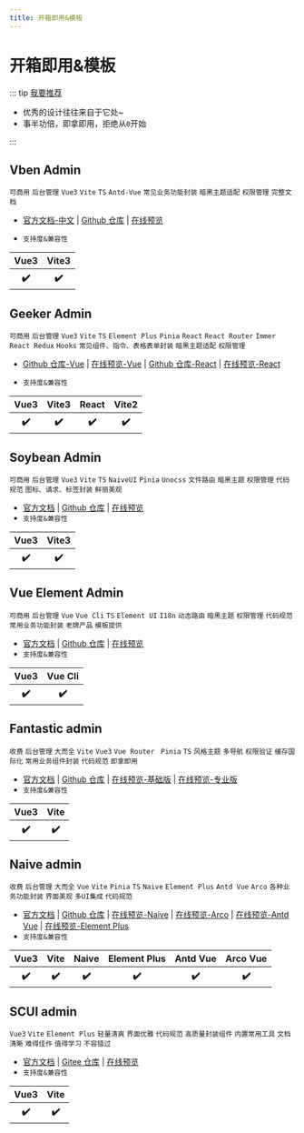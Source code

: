 ```yaml
---
title: 开箱即用&模板
---
```


# 开箱即用&模板

::: tip [我要推荐](https://github.com/itmanyong/web-resources/edit/master/docs/platform/fc/ecology/admin.md)

-   优秀的设计往往来自于它处~
-   事半功倍，即拿即用，拒绝从`0`开始

:::

## Vben Admin <ProjectBadge starts='vbenjs/vue-vben-admin' />

`可商用` `后台管理` `Vue3` `Vite` `TS` `Antd-Vue` `常见业务功能封装` `暗黑主题适配` `权限管理` `完整文档`

-   [官方文档-中文](https://doc.vvbin.cn/) | [Github 仓库](https://github.com/vbenjs/vue-vben-admin) | [在线预览](https://vben.vvbin.cn/)

-   `支持度&兼容性`
<table class='mini_table'>
    <thead>
        <tr>
            <th>Vue3</th>
            <th>Vite3</th>
        </tr>
    </thead>
    <tbody>
        <tr>
            <th>✔️</th>
            <th>✔️</th>
        </tr>
    </tbody>
</table>

## Geeker Admin <ProjectBadge starts='HalseySpicy/Geeker-Admin' />

`可商用` `后台管理` `Vue3` `Vite` `TS` `Element Plus` `Pinia` `React` `React Router` `Immer` `React Redux` `Hooks` `常见组件、指令、表格表单封装` `暗黑主题适配` `权限管理`

-   [Github 仓库-Vue](https://github.com/HalseySpicy/Geeker-Admin) | [在线预览-Vue](https://admin.spicyboy.cn/) | [Github 仓库-React](https://github.com/HalseySpicy/Hooks-Admin) | [在线预览-React](https://hooks.spicyboy.cn/)

-   `支持度&兼容性`
<table class='mini_table'>
    <thead>
        <tr>
            <th>Vue3</th>
            <th>Vite3</th>
            <th>React</th>
            <th>Vite2</th>
        </tr>
    </thead>
    <tbody>
        <tr>
            <th>✔️</th>
            <th>✔️</th>
            <th>✔️</th>
            <th>✔️</th>
        </tr>
    </tbody>
</table>

## Soybean Admin <ProjectBadge starts='honghuangdc/soybean-admin' />

`可商用` `后台管理` `Vue3` `Vite` `TS` `NaiveUI` `Pinia` `Unocss` `文件路由` `暗黑主题` `权限管理` `代码规范` `图标、请求、标签封装` `鲜丽美观`

-   [官方文档](https://docs.soybean.pro/) | [Github 仓库](https://github.com/honghuangdc/soybean-admin) | [在线预览](https://soybean.pro/)
-   `支持度&兼容性`
<table class='mini_table'>
    <thead>
        <tr>
            <th>Vue3</th>
            <th>Vite3</th>
        </tr>
    </thead>
    <tbody>
        <tr>
            <th>✔️</th>
            <th>✔️</th>
        </tr>
    </tbody>
</table>

## Vue Element Admin <ProjectBadge starts='PanJiaChen/vue-element-admin' />

`可商用` `后台管理` `Vue` `Vue Cli` `TS` `Element UI` `I18n` `动态路由` `暗黑主题` `权限管理` `代码规范` `常用业务功能封装` `老牌产品` `模板提供`

-   [官方文档](https://panjiachen.github.io/vue-element-admin-site/zh/) | [Github 仓库](https://github.com/PanJiaChen/vue-element-admin) | [在线预览](https://github.com/Armour/vue-typescript-admin-template)
-   `支持度&兼容性`
<table class='mini_table'>
    <thead>
        <tr>
            <th>Vue3</th>
            <th>Vue Cli</th>
        </tr>
    </thead>
    <tbody>
        <tr>
            <th>✔️</th>
            <th>✔️</th>
        </tr>
    </tbody>
</table>

## Fantastic admin <ProjectBadge starts='hooray/fantastic-admin' />

`收费` `后台管理` `大而全` `Vite` `Vue3` `Vue Router` ` Pinia` `TS` `风格主题` `多导航` `权限验证` `缓存国际化` `常用业务组件封装` `代码规范` `即拿即用`

-   [官方文档](https://panjiachen.github.io/vue-element-admin-site/zh/) | [Github 仓库](https://github.com/hooray/fantastic-admin) | [在线预览-基础版](https://hooray.gitee.io/fantastic-admin-example/) | [在线预览-专业版](https://hooray.gitee.io/fantastic-admin-pro-example/)
-   `支持度&兼容性`
<table class='mini_table'>
    <thead>
        <tr>
            <th>Vue3</th>
            <th>Vite</th>
        </tr>
    </thead>
    <tbody>
        <tr>
            <th>✔️</th>
            <th>✔️</th>
        </tr>
    </tbody>
</table>

## Naive admin <ProjectBadge starts='jekip/naive-ui-admin' />

`收费` `后台管理` `大而全` `Vue` `Vite` `Pinia` `TS` `Naive` `Element Plus` `Antd Vue` `Arco` `各种业务功能封装` `界面美观` `多UI集成` `代码规范`

-   [官方文档](https://www.naiveadmin.com/) | [Github 仓库](https://github.com/jekip/naive-ui-admin) | [在线预览-Naive](https://pro.naiveadmin.com/) | [在线预览-Arco](https://arco.naiveadmin.com/) | [在线预览-Antd Vue](https://antd.naiveadmin.com/) | [在线预览-Element Plus](https://element.naiveadmin.com/)
-   `支持度&兼容性`
<table class='mini_table'>
    <thead>
        <tr>
            <th>Vue3</th>
            <th>Vite</th>
            <th>Naive</th>
            <th>Element Plus</th>
            <th>Antd Vue</th>
            <th>Arco Vue</th>
        </tr>
    </thead>
    <tbody>
        <tr>
            <th>✔️</th>
            <th>✔️</th>
            <th>✔️</th>
            <th>✔️</th>
            <th>✔️</th>
            <th>✔️</th>
        </tr>
    </tbody>
</table>

## SCUI admin

`Vue3` `Vite` `Element Plus` `轻量清爽` `界面优雅` `代码规范` `高质量封装组件` `内置常用工具` `文档清晰` `难得佳作` `值得学习` `不容错过`

-   [官方文档](https://lolicode.gitee.io/scui-doc/) | [Gitee 仓库](https://gitee.com/lolicode/scui) | [在线预览](https://lolicode.gitee.io/scui-doc/demo/#/login)
-   `支持度&兼容性`
<table class='mini_table'>
    <thead>
        <tr>
            <th>Vue3</th>
            <th>Vite</th>
        </tr>
    </thead>
    <tbody>
        <tr>
            <th>✔️</th>
            <th>✔️</th>
        </tr>
    </tbody>
</table>
